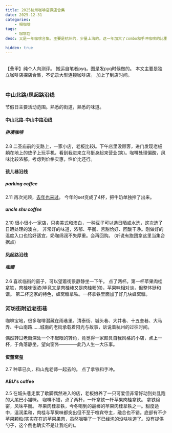 ```yaml
---
title: 2025杭州咖啡店探店合集
date: 2025-12-31
categories:
    - 喝咖啡
tags:
    - 咖啡店
desc: 又是一年咖啡合集。主要是杭州的，少量上海的。这一年加大了combo和手冲咖啡的比重，个人对咖啡的香气的敏感度有些上升。咖啡品尝持续精进中。

hidden: true
---
```

<br>
【叠甲】纯个人向测评。
搬运自笔者pyq。图是发pyq时候做的。
本文主要是独立咖啡店探店合集，不记录大型连锁咖啡店。
加上了到店时间。
<br></br>

### 中山北路/凤起路沿线

节假日主要活动范围。熟悉的街道，熟悉的味道。

#### 中山北路-中山中路沿线

##### 拼凑咖啡
2.8
二圣庙前的支路上，一家小店，老板比较i。下午店里没顾客，进门发现老板躺在地上的垫子上玩手机，看到我进来立马挺身起来营业(笑)。咖啡处理偏酸，风味比较浓郁，考虑到价格实惠，性价比还行。


#### 孩儿巷沿线

##### parking coffee
2.11
再次光顾，<a href="../2024咖啡/#parking coffee">去年也来过</a>。
今年的set变成了4杯，把牛奶单独拎了出来。

##### uncle shu coffee
2.10
很小很小一家店，只卖美式和澳白，一种豆子可以选日晒或水洗，这次选了日晒处理的澳白。
非常好的味道，浓郁、平衡、苦甜恰好、回酸干净。刚做好的温度入口也恰好适宜，奶咖绵润不失厚重。会再回购。
(听说有跑团拿这里当集合据点)

#### 凤起路沿线

##### 咖禧
2.6
喜欢临街的窗子，可以望着街景静静坐一下午。
点了两杯。第一杯苹果肉桂拿铁，肉桂味很浓(毕竟又是肉桂棒又是肉桂粉的)，苹果味相对淡，但整体挺和谐。
第二杯这家的特色，蜂窝糖拿铁。一杯拿铁里面加了好几块蜂窝糖。

### 河坊街附近老街巷

咖啡宝地，很多咖啡潜藏在雨巷里。清泰街、城头巷、大井巷、十五奎巷、大马弄、中山南路......城南的老街承载着阳光与故事，诉说着杭州的过往时间。

偶然转过老街深处一个不起眼的转角，竟觅得一家颇具自我风格的小店，点上一杯，于角落静坐，望向窗外————此乃人生一大乐事。

#### 资董窝玺
2.7
种草已久，和山鬼老师一起去的。
点了拿铁和手冲。


#### ABU's coffee
2.5
在城头巷走累了歇脚偶然进入的店，老板娘养了一只可爱但非常好动到处乱跑的大尾巴小猫咪。
咖啡不错，点了两杯，一杯拿铁一杯苹果肉桂拿铁。
拿铁绵密，风味平衡。
苹果肉桂拿铁，今冬喝到的最棒的苹果肉桂拿铁之一。甜度适中，温润柔和，肉桂与苹果味都突出但不至于喧宾夺主，融合也不错。底部有不少苹果颗粒(实实在在的苹果果肉，虽然咀嚼了一下已经泡的没啥味道了。没有提供勺子，这个倒也确实不是让我吃的)。
















